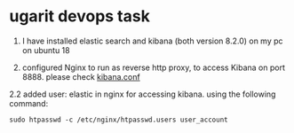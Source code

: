 # ugarit devops task 

1. I have installed elastic search and kibana (both version 8.2.0) on my pc on ubuntu 18

2. configured Nginx to run as reverse http proxy, to access Kibana on port 8888. please check [kibana.conf]()

  2.2 added user: elastic in nginx for accessing kibana. using the following command: 
```
sudo htpasswd -c /etc/nginx/htpasswd.users user_account
```
